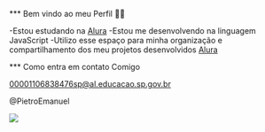 ***  Bem vindo ao meu Perfil 💙💙

-Estou estudando na [Alura](https://www.alura.com.br)
-Estou me desenvolvendo na linguagem JavaScript
-Utilizo esse espaço para minha organização e compartilhamento dos meu projetos desenvolvidos [Alura](https://www.alura.com.br)


*** Como entra em contato Comigo 

 00001106838476sp@al.educacao.sp.gov.br

 @PietroEmanuel

![](https://media1.tenor.com/m/kPBGULXYKz8AAAAC/%D8%A7%D9%84%D9%86%D8%B5%D8%B1-ronaldo-al-nassr.gif)
